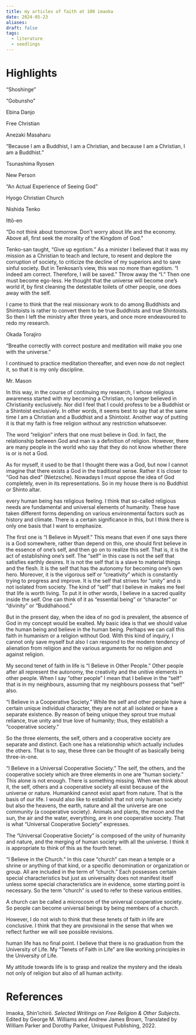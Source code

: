 ```yaml
---
title: my articles of faith at 100 imaoka
date: 2024-05-23
aliases: 
draft: false
tags:
  - literature
  - seedlings
---
```

# Highlights

“Shoshinge”

“Gobunsho”

Ebina Danjo

Free Christian

Anezaki Masaharu

“Because I am a Buddhist, I am a Christian, and because I am a Christian, I am a Buddhist.”

Tsunashima Ryosen

New Person

“An Actual Experience of Seeing God”

Hyogo Christian Church

Nishida Tenko

Ittō-en

“Do not think about tomorrow. Don’t worry about life and the economy. Above all, first seek the morality of the Kingdom of God.”

Tenko-san taught, “Give up egotism.” As a minister I believed that it was my mission as a Christian to teach and lecture, to resent and deplore the corruption of society, to criticize the decline of my superiors and to save sinful society. But in Tenkosan’s view, this was no more than egotism. “I indeed am correct. Therefore, I will be saved.” Throw away the “I.” Then one must become ego-less. He thought that the universe will become one’s world if, by first cleaning the detestable toilets of other people, one does away with the self.

I came to think that the real missionary work to do among Buddhists and Shintoists is rather to convert them to be true Buddhists and true Shintoists. So then I left the ministry after three years, and once more endeavoured to redo my research.

Okada Torajiro

“Breathe correctly with correct posture and meditation will make you one with the universe.”

I continued to practice meditation thereafter, and even now do not neglect it, so that it is my only discipline.

Mr. Mason

In this way, in the course of continuing my research, I whose religious awareness started with my becoming a Christian, no longer believed in Christianity exclusively. Nor did I feel that I could profess to be a Buddhist or a Shintoist exclusively. In other words, it seems best to say that at the same time I am a Christian and a Buddhist and a Shintoist. Another way of putting it is that my faith is free religion without any restriction whatsoever.

The word “religion” infers that one must believe in God. In fact, the relationship between God and man is a definition of religion. However, there are many people in the world who say that they do not know whether there is or is not a God.

As for myself, it used to be that I thought there was a God, but now I cannot imagine that there exists a God in the traditional sense. Rather it is closer to “God has died” (Nietzsche). Nowadays I must oppose the idea of God completely, even in its representations. So in my house there is no Buddhist or Shinto altar.

every human being has religious feeling. I think that so-called religious needs are fundamental and universal elements of humanity. These have taken different forms depending on various environmental factors such as history and climate. There is a certain significance in this, but I think there is only one basis that I want to emphasize.

The first one is “I Believe in Myself.” This means that even if one says there is a God somewhere, rather than depend on this, one should first believe in the essence of one’s self, and then go on to realize this self. That is, it is the act of establishing one’s self. The “self” in this case is not the self that satisfies earthly desires. It is not the self that is a slave to material things and the flesh. It is the self that has the autonomy for becoming one’s own hero. Moreover, it is the vigorous self or “creativity” which is constantly trying to progress and improve. It is the self that strives for “unity” and is not isolated from society. The kind of “self” that I believe in makes me feel that life is worth living. To put it in other words, I believe in a sacred quality inside the self. One can think of it as “essential being” or “character” or “divinity” or “Buddhahood.”

But in the present day, when the idea of no god is prevalent, the absence of God in my concept would be exalted. My basic idea is that we should value the human being and believe in the human being. Perhaps we can call this faith in humanism or a religion without God. With this kind of inquiry, I cannot only save myself but also I can respond to the modern tendency of alienation from religion and the various arguments for no religion and against religion.

My second tenet of faith in life is “I Believe in Other People.” Other people after all represent the autonomy, the creativity and the unitive elements in other people. When I say “other people” I mean that I believe in the “self” that is in my neighbours, assuming that my neighbours possess that “self” also.

“I Believe in a Cooperative Society.” While the self and other people have a certain unique individual character, they are not at all isolated or have a separate existence. By reason of being unique they sprout true mutual reliance, true unity and true love of humanity; thus, they establish a “cooperative society.”

So the three elements, the self, others and a cooperative society are separate and distinct. Each one has a relationship which actually includes the others. That is to say, these three can be thought of as basically being three-in-one.

“I Believe in a Universal Cooperative Society.” The self, the others, and the cooperative society which are three elements in one are “human society.” This alone is not enough. There is something missing. When we think about it, the self, others and a cooperative society all exist because of the universe or nature. Humankind cannot exist apart from nature. That is the basis of our life. I would also like to establish that not only human society but also the heavens, the earth, nature and all the universe are one community (a cooperative society). Animals and plants, the moon and the sun, the air and the water, everything, are in one cooperative society. That is what “Universal Cooperative Society” expresses.

The “Universal Cooperative Society” is composed of the unity of humanity and nature, and the merging of human society with all the universe. I think it is appropriate to think of this as the fourth tenet.

“I Believe in the Church.” In this case “church” can mean a temple or a shrine or anything of that kind, or a specific denomination or organization or group. All are included in the term of “church.” Each possesses certain special characteristics but just as universality does not manifest itself unless some special characteristics are in evidence, some starting point is necessary. So the term “church” is used to refer to these various entities.

A church can be called a microcosm of the universal cooperative society. So people can become universal beings by being members of a church.

However, I do not wish to think that these tenets of faith in life are conclusive. I think that they are provisional in the sense that when we reflect further we will see possible revisions.

human life has no final point. I believe that there is no graduation from the University of Life. My “Tenets of Faith in Life” are like working principles in the University of Life.

My attitude towards life is to grasp and realize the mystery and the ideals not only of religion but also of all human activity.

# References

Imaoka, Shin’ichirō. _Selected Writings on Free Religion & Other Subjects_. Edited by George M. Williams and Andrew James Brown, Translated by William Parker and Dorothy Parker, Uniquest Publishing, 2022.